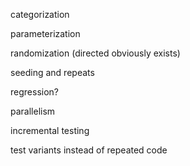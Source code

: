 
categorization

parameterization

randomization (directed obviously exists)

seeding and repeats

regression?

parallelism

incremental testing

test variants instead of repeated code

